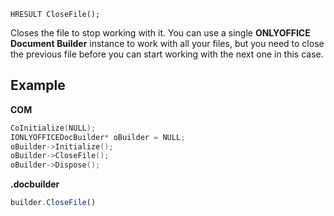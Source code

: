`HRESULT CloseFile();`

Closes the file to stop working with it. You can use a single **ONLYOFFICE Document Builder** instance to work with all your files, but you need to close the previous file before you can start working with the next one in this case.

## Example

**COM**

```cpp
CoInitialize(NULL);
IONLYOFFICEDocBuilder* oBuilder = NULL;
oBuilder->Initialize();
oBuilder->CloseFile();
oBuilder->Dispose();
```

**.docbuilder**

```js
builder.CloseFile()
```
